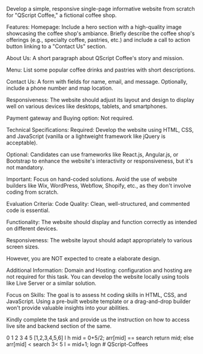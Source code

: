 Develop a simple, responsive single-page informative website from scratch for "QScript Coffee," a fictional coffee shop.

Features:
Homepage: Include a hero section with a high-quality image showcasing the coffee shop's ambiance. Briefly describe the coffee shop's offerings (e.g., specialty coffee, pastries, etc.) and include a call to action button linking to a "Contact Us" section.

About Us: A short paragraph about QScript Coffee's story and mission.

Menu: List some popular coffee drinks and pastries with short descriptions.

Contact Us: A form with fields for name, email, and message. Optionally, include a phone number and map location.

Responsiveness: The website should adjust its layout and design to display well on various devices like desktops, tablets, and smartphones.

Payment gateway and Buying option: Not required.

Technical Specifications:
Required: Develop the website using HTML, CSS, and JavaScript (vanilla or a lightweight framework like jQuery is acceptable).

Optional: Candidates can use frameworks like React.js, Angular.js, or Bootstrap to enhance the website's interactivity or responsiveness, but it's not mandatory.

Important: Focus on hand-coded solutions. Avoid the use of website builders like Wix, WordPress, Webflow, Shopify, etc., as they don't involve coding from scratch.

Evaluation Criteria:
Code Quality: Clean, well-structured, and commented code is essential.

Functionality: The website should display and function correctly as intended on different devices.

Responsiveness: The website layout should adapt appropriately to various screen sizes.

 However, you are NOT expected to create a elaborate design.

Additional Information:
Domain and Hosting: configuration and hosting are not required for this task. You can develop the website locally using tools like Live Server or a similar solution.

Focus on Skills: The goal is to assess ht coding skills in HTML, CSS, and JavaScript. Using a pre-built website template or a drag-and-drop builder won't provide valuable insights into your abilities.

Kindly complete the task and provide us the instruction on how to access live site and backend section of the same.

0 1 2  3 4 5
[1,2,3,4,5,6]
       l   h
mid = 0+5/2;
arr[mid] == search return mid;
else arr[mid] < search
 3< 5
 l = mid+1;
 logn
#   Q S c r i p t - C o f f e e s  
 